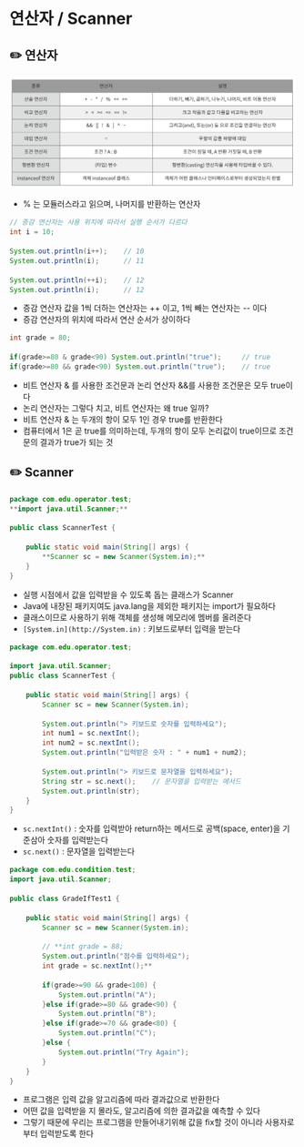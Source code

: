 # 연산자 / Scanner

## ✏️  연산자

![image](img/01.png)

- % 는 모듈러스라고 읽으며, 나머지를 반환하는 연산자

```java
// 증감 연산자는 사용 위치에 따라서 실행 순서가 다르다 
int i = 10;

System.out.println(i++);	// 10
System.out.println(i);		// 11

System.out.println(++i);	// 12
System.out.println(i);		// 12
```

- 증감 연산자 값을 1씩 더하는 연산자는 ++ 이고, 1씩 빼는 연산자는 -- 이다
- 증감 연산자의 위치에 따라서 연산 순서가 상이하다

```java
int grade = 80;

if(grade>=80 & grade<90) System.out.println("true");     // true
if(grade>=80 && grade<90) System.out.println("true");    // true
```

- 비트 연산자 & 를 사용한 조건문과 논리 연산자 &&를 사용한 조건문은 모두 true이다
- 논리 연산자는 그렇다 치고, 비트 연산자는 왜 true 일까?
- 비트 연산자 & 는 두개의 항이 모두 1인 경우 true를 반환한다
- 컴퓨터에서 1은 곧 true를 의미하는데, 두개의 항이 모두 논리값이 true이므로 조건문의 결과가 true가 되는 것

## ✏️  Scanner

```java
package com.edu.operator.test;
**import java.util.Scanner;**

public class ScannerTest {

	public static void main(String[] args) {
		**Scanner sc = new Scanner(System.in);**
	}
}
```

- 실행 시점에서 값을 입력받을 수 있도록 돕는 클래스가 Scanner
- Java에 내장된 패키지여도 java.lang을 제외한 패키지는 import가 필요하다
- 클래스이므로 사용하기 위해 객체를 생성해 메모리에 멤버를 올려준다
- `[System.in](http://System.in)` : 키보드로부터 입력을 받는다

```java
package com.edu.operator.test;

import java.util.Scanner;
public class ScannerTest {

	public static void main(String[] args) {
		Scanner sc = new Scanner(System.in);

		System.out.println("> 키보드로 숫자를 입력하세요");
		int num1 = sc.nextInt();
		int num2 = sc.nextInt();
		System.out.println("입력받은 숫자 : " + num1 + num2);

		System.out.println("> 키보드로 문자열을 입력하세요");
		String str = sc.next();    // 문자열을 입력받는 메서드 
		System.out.println(str);
	}
}
```

- `sc.nextInt()` : 숫자를 입력받아 return하는 메서드로 공백(space, enter)을 기준삼아 숫자를 입력받는다
- `sc.next()` : 문자열을 입력받는다

```java
package com.edu.condition.test;
import java.util.Scanner;

public class GradeIfTest1 {

	public static void main(String[] args) {
		Scanner sc = new Scanner(System.in);
	
		// **int grade = 88;
		System.out.println("점수를 입력하세요");
		int grade = sc.nextInt();**
		
		if(grade>=90 && grade<100) {
			System.out.println("A");
		}else if(grade>=80 && grade<90) {
			System.out.println("B");
		}else if(grade>=70 && grade<80) {
			System.out.println("C");
		}else {
			System.out.println("Try Again");
		}
	}
}
```

- 프로그램은 입력 값을 알고리즘에 따라 결과값으로 반환한다
- 어떤 값을 입력받을 지 몰라도, 알고리즘에 의한 결과값을 예측할 수 있다
- 그렇기 때문에 우리는 프로그램을 만들어내기위해 값을 fix할 것이 아니라 사용자로 부터 입력받도록 한다